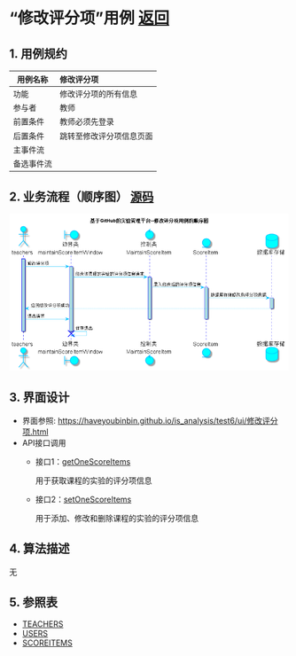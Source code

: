 ﻿<!-- markdownlint-disable MD033-->
<!-- 禁止MD033类型的警告 https://www.npmjs.com/package/markdownlint -->

# “修改评分项”用例 [返回](../README.md)
## 1. 用例规约

|用例名称|修改评分项|
|-------|:-------------|
|功能|修改评分项的所有信息|
|参与者|教师|
|前置条件|教师必须先登录|
|后置条件|跳转至修改评分项信息页面|
|主事件流||
|备选事件流| |

## 2. 业务流程（顺序图） [源码](../src/sequence修改评分项.puml)
![sequence1](../image/sequence修改评分项.png)

## 3. 界面设计
- 界面参照: https://haveyoubinbin.github.io/is_analysis/test6/ui/修改评分项.html
- API接口调用
    - 接口1：[getOneScoreItems](../接口/getOneScoreItems.md)

        用于获取课程的实验的评分项信息

    - 接口2：[setOneScoreItems](../接口/setOneScoreItems.md)

        用于添加、修改和删除课程的实验的评分项信息

## 4. 算法描述
无

## 5. 参照表
- [TEACHERS](../数据库设计.md/#TEACHERS)
- [USERS](../数据库设计.md/#USERS)
- [SCOREITEMS](../数据库设计.md/#SCOREITEMS)
